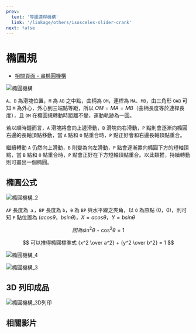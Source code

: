 ```yaml
---
prev:
  text: '等腰連桿機構'
  link: '/linkage/others/isosceles-slider-crank'
next: false
---
```


# 橢圓規

- [相關頁面 - 畫橢圓機構](/draw-line/ellipse)

<YoutubeEmbed video-id="FJcKD183y1g" />

![橢圓機構](/images/linkage/橢圓機構.jpg)

`A`、`B` 為滑塊位置，`M` 為 `AB` 之中點，曲柄為 `OM`，連桿為 `MA`、`MB`，由三角形 `OAB` 可知 `M` 為外心，外心到三端點等距，所以 $OM=MA=MB$（曲柄長度等於連桿長度），且 `OM` 在橢圓規轉動時距離不變，運動軌跡為一圓。

若以順時鐘而言，`A` 滑塊將會向上邊滑動，`B` 滑塊向右滑動，`P` 點則會逐漸向橢圓右邊的長軸頂點移動，當 `A` 點和 `O` 點重合時，`P` 點正好會和右邊長軸頂點重合。

繼續轉動 `A` 仍然向上滑動，`B` 則變為向左滑動，`P` 點會逐漸靠向橢圓下方的短軸頂點，當 `B` 點和 `O` 點重合時，`P` 點會正好在下方短軸頂點重合。以此類推，持續轉動則可畫出一個橢圓。

## 橢圓公式

![橢圓機構_2](/images/linkage/橢圓機構_2.jpg)

`AP` 長度為 `ａ`，`BP` 長度為 `b`，`θ` 為 `BP` 與水平線之夾角，以 `O` 為原點 (0，0)，則可知 `P` 點位置為 $(acosθ，bsinθ)$，$X = acosθ$，$Y = bsinθ$

$$
因為 \sin^2\theta + \cos^2\theta = 1
$$

$$
可以推得橢圓標準式 {x^2 \over a^2} + {y^2 \over b^2} = 1
$$

![橢圓機構_4](/images/linkage/橢圓機構_4.jpg)

![橢圓機構_3](/images/linkage/橢圓機構_3.jpg)

## 3D 列印成品

![橢圓機構_3D列印](/images/linkage/橢圓機構_3D列印.jpg)

## 相關影片

<YoutubeEmbed video-id="gnJSN0T4AUw" />
<YoutubeEmbed video-id="0h0ofdDauQE" />
<YoutubeEmbed video-id="n59bLDYTEFE" />
<YoutubeEmbed video-id="TaraJQHhGNA" />
<YoutubeEmbed video-id="VK0hndCKo8o" />
<YoutubeEmbed video-id="HPJgUTGt6Ig" />
